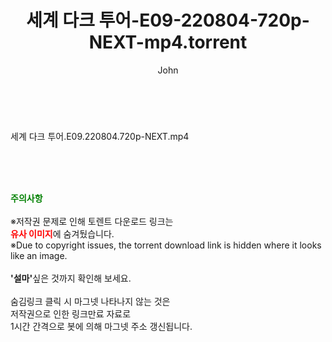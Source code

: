 ﻿---
layout: post
title:  "세계 다크 투어-E09-220804-720p-NEXT-mp4.torrent"
author: John
categories: [ 방송/음악 ]
tags: [  ]
image:  
description: "세계 다크 투어-E09-220804-720p-NEXT-mp4 torrent 정보 공유"
toc: true
toc_sticky: true
---

<br>
<div class="view-img">
<a class="view_image" href="http://torrentmobile60.com/bbs/view_image.php?fn=%2Fdata%2Ffile%2Fmusic%2F1742003963_FWLKfuO2_f6fa1da61ff4dd28aee1786e17aaf7c12b20efd7.jpg" target="_blank"><img alt="" class="img-tag" content="http://torrentmobile60.com/data/file/music/1742003963_FWLKfuO2_f6fa1da61ff4dd28aee1786e17aaf7c12b20efd7.jpg" itemprop="image" src="http://torrentmobile60.com/data/file/music/1742003963_FWLKfuO2_f6fa1da61ff4dd28aee1786e17aaf7c12b20efd7.jpg"/></a></div><div class="view-content" itemprop="description">
<p>세계 다크 투어.E09.220804.720p-NEXT.mp4<br/></p> </div>
    
<br><br><br>
<p data-ke-size="size16"><b><span style="color: green;">주의사항</span></b><br /><br />※저작권 문제로 인해 토렌트 다운로드 링크는<br /><b><span style="color: red;">유사 이미지</span></b>에 숨겨뒀습니다.<br />※Due to copyright issues, the torrent download link is hidden where it looks like an image.<br /><br /><b>'설마'</b>싶은 것까지 확인해 보세요.<br /><br />숨김링크 클릭 시 마그넷 나타나지 않는 것은<br />저작권으로 인한 링크만료 자료로<br />1시간 간격으로 봇에 의해 마그넷 주소 갱신됩니다.</p>
